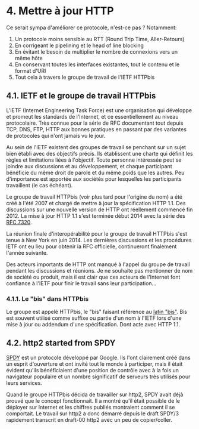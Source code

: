 # 4. Mettre à jour HTTP

Ce serait sympa d'améliorer ce protocole, n'est-ce pas ? Notamment:

1. Un protocole moins sensible au RTT (Round Trip Time, Aller-Retours)
2. En corrigeant le pipelining et le head of line blocking
3. En évitant le besoin de multiplier le nombre de connexions vers un même hôte
4. En conservant toutes les interfaces existantes, tout le contenu et le format d'URI
5. Tout cela à travers le groupe de travail de l'IETF HTTPbis

## 4.1. IETF et le groupe de travail HTTPbis

L'IETF (Internet Engineering Task Force) est une organisation qui développe et promeut les standards de l'Internet, et ce essentiellement au niveau protocolaire. Très connue pour la série de RFC documentant tout depuis TCP, DNS, FTP, HTTP aux bonnes pratiques en passant par des variantes de protocoles qui n'ont jamais vu le jour.

Au sein de l'IETF existent des groupes de travail se penchant sur un sujet bien établi avec des objectifs précis. Ils établissent une charte qui définit les règles et limitations liées à l'objectif. Toute personne intéressée peut se joindre aux discussions et au développement, et chaque participant bénéficie du même droit de parole et du même poids que les autres. Peu d'importance est apportée aux sociétés pour lesquelles les participants travaillent (le cas échéant).

Le groupe de travail HTTPbis (voir plus tard pour l'origine du nom) a été créé à l'été 2007 et chargé de mettre à jour la spécification HTTP 1.1. Des discussions sur une nouvelle version de HTTP ont réellement commencé fin 2012. La mise à jour HTTP 1.1 s'est terminée début 2014 avec la série des [RFC 7320](https://tools.ietf.org/html/rfc7320).

La réunion finale d'interopérabilité pour le groupe de travail HTTPbis s'est tenue à New York en juin 2014. Les dernières discussions et les procédures IETF ont eu lieu pour obtenir la RFC officielle, continueront finalement l'année suivante.

Des acteurs importants de HTTP ont manqué à l'appel du groupe de travail pendant les discussions et réunions. Je ne souhaite pas mentionner de nom de société ou produit, mais il est clair que ces acteurs de l'Internet font confiance à l'IETF pour finir le travail sans leur participation...

### 4.1.1. Le "bis" dans HTTPbis

Le groupe est appelé HTTPbis, le "bis" faisant référence au [latin "bis"](http://fr.wiktionary.org/wiki/bis#Latin). Bis est souvent utilisé comme suffixe ou partie d'un nom à l'IETF lors d'une mise à jour ou addendum d'une spécification. Dont acte avec HTTP 1.1.

## 4.2. http2 started from SPDY

[SPDY](http://en.wikipedia.org/wiki/SPDY) est un protocole développé par Google. Ils l'ont clairement créé dans un esprit d'ouverture et ont invité tout le monde à participer, mais il était évident qu'ils bénéficiaient d'une position de contrôle avec à la fois un navigateur populaire et un nombre significatif de serveurs très utilisés pour leurs services.

Quand le groupe HTTPbis décida de travailler sur http2, SPDY avait déjà prouvé que le concept fonctionnait. Il a montré qu'il était possible de le déployer sur Internet et les chiffres publiés montraient comment il se comportait. Le travail sur http2 a donc démarré depuis le draft SPDY/3 rapidement transcrit en draft-00 http2 avec un peu de copier/coller.
